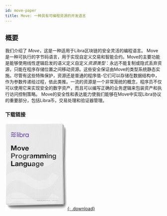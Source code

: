 ```yaml
---
id: move-paper
title: Move: 一种具有可编程资源的开发语言
---
```


<!-- hide the table of contents --><style>.toc-headings {display: none !important; visibility: hidden !important;}</style>

## 概要

我们介绍了 *Move*，这是一种适用于Libra区块链的安全灵活的编程语言。 Move是一种可执行的字节码语言，用于实现自定义交易和智能合约。Move的主要功能是能够使用线性逻辑启发的语义定义自定义*资源类型*：永远不能复制或隐式丢弃资源，只能在程序存储位置之间移动资源。这些安全保证由Move的类型系统静态实施。尽管有这些特殊保护，资源还是普通的程序值-它们可以存储在数据结构中，作为参数传递给过程，依此类推。一流的资源是一个非常笼统的概念，程序员不仅可以使用它来实现安全的数字资产，而且可以编写正确的业务逻辑来包装资产和执行访问控制策略。 Move的安全性和表达能力使我们能够在Move中实现Libra协议的重要部分，包括Libra币，交易处理和验证器管理。


### 下载链接

[![《Move: 一种具有可编程资源的开发语言》的PDF下载](assets/illustrations/move-language-pdf.png){: .download}](assets/papers/libra-move-a-language-with-programmable-resources.pdf)

